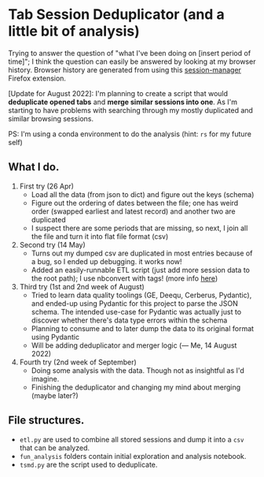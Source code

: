 # Tab Session Deduplicator (and a little bit of analysis)

Trying to answer the question of "what I've been doing on [insert period of time]"; I think the question can easily be answered by looking at my browser history. Browser history are generated from using this [session-manager](https://github.com/sienori/Tab-Session-Manager) Firefox extension.

[Update for August 2022]: I'm planning to create a script that would **deduplicate opened tabs** and **merge similar sessions into one**. As I'm starting to have problems with searching through my mostly duplicated and similar browsing sessions.

PS: I'm using a conda environment to do the analysis (hint: `rs` for my future self)

## What I do.

1. First try (26 Apr)
    - Load all the data (from json to dict) and figure out the keys (schema)
    - Figure out the ordering of dates between the file; one has weird order (swapped earliest and latest record) and another two are duplicated
    - I suspect there are some periods that are missing, so next, I join all the file and turn it into flat file format (csv)
2. Second try (14 May)
    - Turns out my dumped csv are duplicated in most entries because of a bug, so I ended up debugging. it works now!
    - Added an easily-runnable ETL script (just add more session data to the root path); I use nbconvert with tags! (more info [here](https://stackoverflow.com/a/48084050/8996974))
3. Third try (1st and 2nd week of August)
    - Tried to learn data quality toolings (GE, Deequ, Cerberus, Pydantic), and ended-up using Pydantic for this project to parse the JSON schema. The intended use-case for Pydantic was actually just to discover whether there's data type errors within the schema
    - Planning to consume and to later dump the data to its original format using Pydantic
    - Will be adding deduplicator and merger logic (— Me, 14 August 2022)
4. Fourth try (2nd week of September)
    - Doing some analysis with the data. Though not as insightful as I'd imagine.
    - Finishing the deduplicator and changing my mind about merging (maybe later?)

## File structures.

- `etl.py` are used to combine all stored sessions and dump it into a `csv` that can be analyzed.
- `fun_analysis` folders contain initial exploration and analysis notebook.
- `tsmd.py` are the script used to deduplicate.

